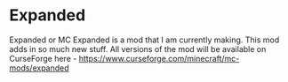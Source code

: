# Expanded
Expanded or MC Expanded is a mod that I am currently making. This mod adds in so much new stuff.
All versions of the mod will be available on CurseForge here - https://www.curseforge.com/minecraft/mc-mods/expanded
